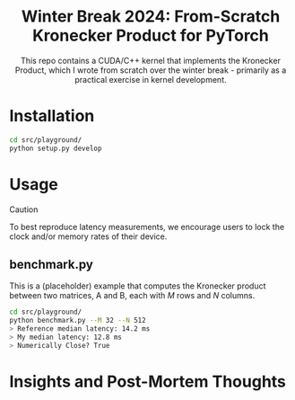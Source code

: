 <div align="center">

# Winter Break 2024: From-Scratch Kronecker Product for PyTorch
</div>

<div align="center">

This repo contains a CUDA/C++ kernel that implements the Kronecker Product, which I wrote from scratch over the winter break - primarily as a practical exercise in kernel development.

</div>

<!-- Installation Guide -->
# Installation 
```bash
cd src/playground/
python setup.py develop
```

<!-- Usage Guide -->
# Usage 
> [!CAUTION]
> To best reproduce latency measurements, we encourage users to lock the clock and/or memory rates of their device.

## benchmark.py
This is a (placeholder) example that computes the Kronecker product between two matrices, A and B, each with *M* rows and *N* columns.
```bash
cd src/playground/
python benchmark.py --M 32 --N 512
> Reference median latency: 14.2 ms
> My median latency: 12.8 ms
> Numerically Close? True
```

# Insights and Post-Mortem Thoughts